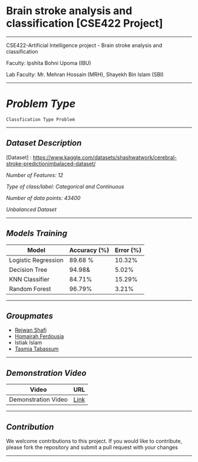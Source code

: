 # Brain stroke analysis and classification [CSE422 Project]
---

CSE422-Artificial Intelligence project - Brain stroke analysis and classification

Faculty: Ipshita Bohni Upoma (IBU)

Lab Faculty: Mr. Mehran Hossain (MRH), Shayekh Bin Islam (SBI)

---

# _Problem Type_

    Classfication Type Problem

---

## _Dataset Description_

[Dataset] : https://www.kaggle.com/datasets/shashwatwork/cerebral-stroke-predictionimbalaced-dataset/

_Number of Features: 12_

_Type of class/label: Categorical and Continuous_

_Number of data points: 43400_

_Unbalanced Dataset_

---

## _Models Training_

| Model | Accuracy (%) | Error (%) |
| ------ | ------  | ------ | 
| Logistic Regression | 89.68 % | 10.32%|
| Decision Tree | 94.98& | 5.02%|
| KNN Classifier | 84.71% | 15.29%|
| Random Forest | 96.79% | 3.21%|

---

## _Groupmates_
- [Rejwan Shafi](https://www.linkedin.com/in/rejwan-shafi-905ba32a8/)
- [Homairah Ferdousia](https://github.com/HOMAIRAH-FERDOUSIA)
- Istiak Islam 
- [Tasmia Tabassum](https://www.linkedin.com/in/tasmia-tabassum-223057233/) 

---

## _Demonstration Video_

| Video | URL |
| ------ | ------  |
| Demonstration Video | [Link](https://youtu.be/dE3qqP3JFNs)|

---

## _Contribution_

We welcome contributions to this project. If you would like to contribute, please fork the repository and submit a pull request with your changes

---

